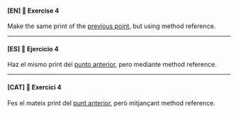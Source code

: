 
#### [EN] 📍 Exercise 4
Make the same print of the [previous point](https://github.com/ariamdev/IT-ACADEMY-SPRINT-1/tree/main/SPRINT1/Tasca%20S1%2008%20Lambdas/Nivell%201/n1exercici3), but using method reference. 

---

#### [ES] 📍 Ejercicio 4
Haz el mismo print del [punto anterior](https://github.com/ariamdev/IT-ACADEMY-SPRINT-1/tree/main/SPRINT1/Tasca%20S1%2008%20Lambdas/Nivell%201/n1exercici3), pero mediante method reference.

---

#### [CAT] 📍 Exercici 4
Fes el mateix print del [punt anterior](https://github.com/ariamdev/IT-ACADEMY-SPRINT-1/tree/main/SPRINT1/Tasca%20S1%2008%20Lambdas/Nivell%201/n1exercici3), però mitjançant method reference. 
